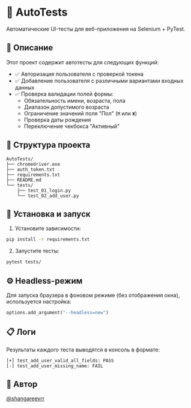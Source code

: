# 🧪 AutoTests

Автоматические UI-тесты для веб-приложения на Selenium + PyTest.

## 📌 Описание

Этот проект содержит автотесты для следующих функций:

- ✅ Авторизация пользователя с проверкой токена
- ✅ Добавление пользователя с различными вариантами входных данных
- ✅ Проверка валидации полей формы:
  - Обязательность имени, возраста, пола
  - Диапазон допустимого возраста
  - Ограничение значений поля "Пол" (`М` или `Ж`)
  - Проверка даты рождения
  - Переключение чекбокса "Активный"

## 📂 Структура проекта

```
AutoTests/
├── chromedriver.exe
├── auth_token.txt
├── requirements.txt
├── README.md
└── tests/
    ├── test_01_login.py
    └── test_02_add_user.py
```

## 🚀 Установка и запуск

1. Установите зависимости:

```bash
pip install -r requirements.txt
```


2. Запустите тесты:

```bash
pytest tests/
```

## ⚙️ Headless-режим

Для запуска браузера в фоновом режиме (без отображения окна), используется настройка:

```python
options.add_argument("--headless=new")
```

## 📋 Логи

Результаты каждого теста выводятся в консоль в формате:

```
[+] test_add_user_valid_all_fields: PASS
[-] test_add_user_missing_name: FAIL
```

## 📌 Автор

[@shangareevrr](https://github.com/shangareevrr)

